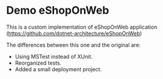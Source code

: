 # Demo eShopOnWeb

This is a custom implementation of eShopOnWeb application (https://github.com/dotnet-architecture/eShopOnWeb)

The differences between this one and the original are:
- Using MSTest instead of XUnit.
- Reorganized tests.
- Added a small deployment project.
